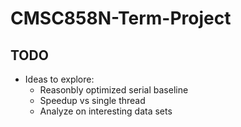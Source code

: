 # CMSC858N-Term-Project

## TODO
- Ideas to explore:
	- Reasonbly optimized serial baseline
	- Speedup vs single thread
	- Analyze on interesting data sets
